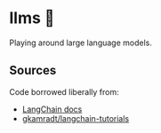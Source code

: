 # llms :speech_balloon:
Playing around large language models.

## Sources
Code borrowed liberally from:
- [LangChain docs](https://docs.langchain.com/docs/)
- [gkamradt/langchain-tutorials](https://github.com/gkamradt/langchain-tutorials)
